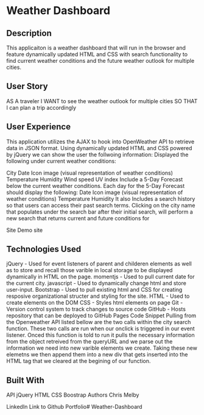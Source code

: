 # Weather Dashboard
## Description
This applicaiton is a weather dashboard that will run in the browser and feature dynamically updated HTML and CSS with search functionality to find current weather conditions and the future weather outlook for multiple cities. 

## User Story
AS A traveler
I WANT to see the weather outlook for multiple cities
SO THAT I can plan a trip accordingly

## User Experience
This application utilizes the AJAX to hook into OpenWeather API to retrieve data in JSON format. Using dynamically updated HTML and CSS powered by jQuery we can show the user the follwoing information: Displayed the following under current weather conditions:

City
Date
Icon image (visual representation of weather conditions)
Temperature
Humidity
Wind speed
UV index Include a 5-Day Forecast below the current weather conditions. Each day for the 5-Day Forecast should display the following:
Date
Icon image (visual representation of weather conditions)
Temperature
Humidity
It also Includes a search history so that users can access their past search terms. Clicking on the city name that populates under the search bar after their initial search, will perform a new search that returns current and future conditions for

Site Demo
site

## Technologies Used
jQuery - Used for event listeners of parent and childeren elements as well as to store and recall those varible in local storage to be displayed dynamically in HTML on the page.
momentjs - Used to pull current date for the current city.
javascript - Used to dynamically change html and store user-input.
Bootstrap - Used to pull existing html and CSS for creating resposive organizational structer and styling for the site.
HTML - Used to create elements on the DOM
CSS - Styles html elements on page
Git - Version control system to track changes to source code
GitHub - Hosts repository that can be deployed to GitHub Pages
Code Snippet
Pulling from the Openweather API listed bellow are the two calls within the city search function. These two calls are run when our onclick is triggered in our event listener. Onced this function is told to run it pulls the necessary information from the object retreived from the queryURL and we parse out the information we need into new varible elements we create. Taking these new elemetns we then append them into a new div that gets inserted into the HTML tag that we cleared at the begining of our function.

## Built With
API
jQuery
HTML
CSS
Boostrap
Authors
Chris Melby

LinkedIn
Link to Github
Portfolio# Weather-Dashboard